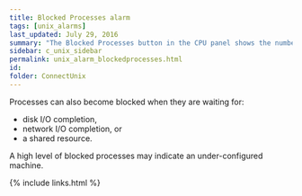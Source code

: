 ```yaml
---
title: ﻿Blocked Processes alarm
tags: [unix_alarms]
last_updated: July 29, 2016
summary: "The Blocked Processes button in the CPU panel shows the number of processes waiting on information to become available in memory."
sidebar: c_unix_sidebar
permalink: unix_alarm_blockedprocesses.html
id:
folder: ConnectUnix
---
```


Processes can also become blocked when they are waiting for:

* disk I/O completion,
* network I/O completion, or
* a shared resource.

A high level of blocked processes may indicate an under-configured machine.


{% include links.html %}
